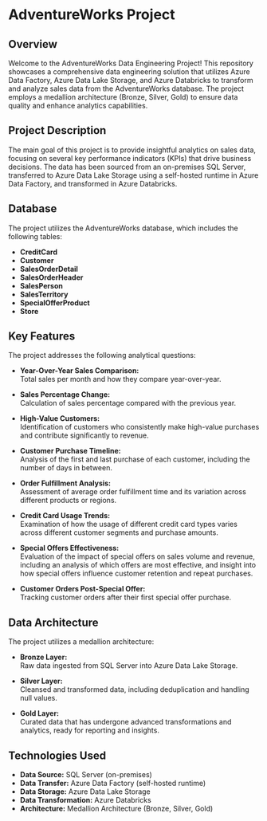 # AdventureWorks Project

## Overview
Welcome to the AdventureWorks Data Engineering Project! This repository showcases a comprehensive data engineering solution that utilizes Azure Data Factory, Azure Data Lake Storage, and Azure Databricks to transform and analyze sales data from the AdventureWorks database. The project employs a medallion architecture (Bronze, Silver, Gold) to ensure data quality and enhance analytics capabilities.

## Project Description
The main goal of this project is to provide insightful analytics on sales data, focusing on several key performance indicators (KPIs) that drive business decisions. The data has been sourced from an on-premises SQL Server, transferred to Azure Data Lake Storage using a self-hosted runtime in Azure Data Factory, and transformed in Azure Databricks.

## Database
The project utilizes the AdventureWorks database, which includes the following tables:

- **CreditCard**
- **Customer**
- **SalesOrderDetail**
- **SalesOrderHeader**
- **SalesPerson**
- **SalesTerritory**
- **SpecialOfferProduct**
- **Store**

## Key Features
The project addresses the following analytical questions:

- **Year-Over-Year Sales Comparison:**  
  Total sales per month and how they compare year-over-year.

- **Sales Percentage Change:**  
  Calculation of sales percentage compared with the previous year.

- **High-Value Customers:**  
  Identification of customers who consistently make high-value purchases and contribute significantly to revenue.

- **Customer Purchase Timeline:**  
  Analysis of the first and last purchase of each customer, including the number of days in between.

- **Order Fulfillment Analysis:**  
  Assessment of average order fulfillment time and its variation across different products or regions.

- **Credit Card Usage Trends:**  
  Examination of how the usage of different credit card types varies across different customer segments and purchase amounts.

- **Special Offers Effectiveness:**  
  Evaluation of the impact of special offers on sales volume and revenue, including an analysis of which offers are most effective, and insight into how special offers influence customer retention and repeat purchases.

- **Customer Orders Post-Special Offer:**  
  Tracking customer orders after their first special offer purchase.

## Data Architecture
The project utilizes a medallion architecture:

- **Bronze Layer:**  
  Raw data ingested from SQL Server into Azure Data Lake Storage.

- **Silver Layer:**  
  Cleansed and transformed data, including deduplication and handling null values.

- **Gold Layer:**  
  Curated data that has undergone advanced transformations and analytics, ready for reporting and insights.

## Technologies Used
- **Data Source:** SQL Server (on-premises)
- **Data Transfer:** Azure Data Factory (self-hosted runtime)
- **Data Storage:** Azure Data Lake Storage
- **Data Transformation:** Azure Databricks
- **Architecture:** Medallion Architecture (Bronze, Silver, Gold)
